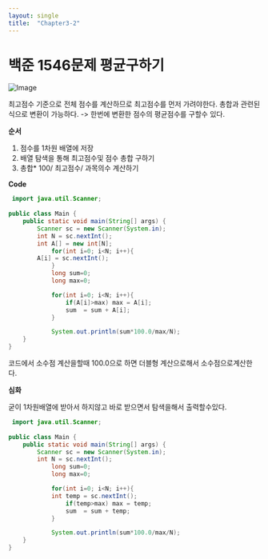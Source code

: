 ```yaml
---
layout: single
title:  "Chapter3-2"
---
```


# 백준 1546문제 평균구하기

![Image](https://github.com/user-attachments/assets/126c02ee-3d6d-4b85-9e12-3cb3805b343a)

최고점수 기준으로 전체 점수를 계산하므로 최고점수를 먼저 가려야한다.
총합과 관련된 식으로 변환이 가능하다. -> 한번에 변환한 점수의 평균점수를 구할수 있다.

**순서**
1. 점수를 1차원 배열에 저장
2. 배열 탐색을 통해 최고점수및 점수 총합 구하기
3. 총합* 100/ 최고점수/ 과목의수 계산하기

**Code**

```java
 import java.util.Scanner;
 
public class Main {
	public static void main(String[] args) {		
		Scanner sc = new Scanner(System.in);
 		int N = sc.nextInt();
 		int A[] = new int[N];
    		for(int i=0; i<N; i++){
		A[i] = sc.nextInt();
    		}
    		long sum=0;
    		long max=0;

    		for(int i=0; i<N; i++){
        		if(A[i]>max) max = A[i];
        		sum  = sum + A[i];
    		}

    		System.out.println(sum*100.0/max/N);
	}
}
```
코드에서 소수점 계산을할때 100.0으로 하면 더블형 계산으로해서 소수점으로계산한다.

**심화**

굳이 1차원배열에 받아서 하지않고 바로 받으면서 탐색을해서 출력할수있다.

```java
 import java.util.Scanner;
 
public class Main {
	public static void main(String[] args) {		
		Scanner sc = new Scanner(System.in);
 		int N = sc.nextInt();
    		long sum=0;
    		long max=0;

    		for(int i=0; i<N; i++){
			int temp = sc.nextInt();
        		if(temp>max) max = temp;
        		sum  = sum + temp;
    		}

    		System.out.println(sum*100.0/max/N);
	}
}
```


